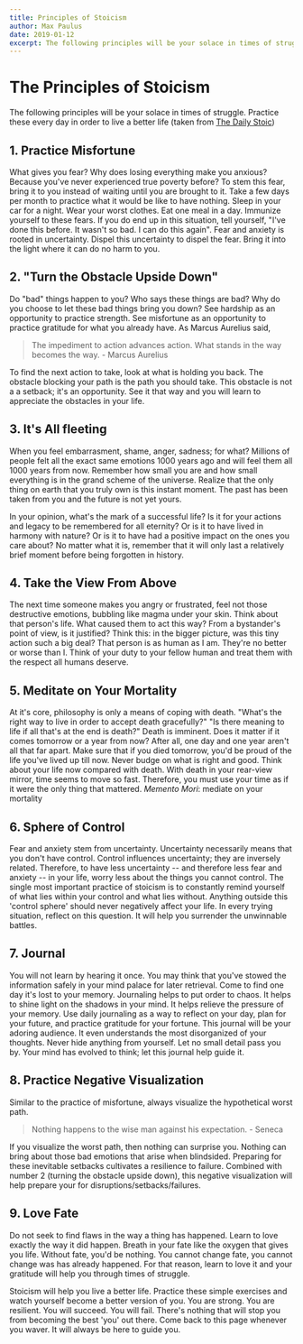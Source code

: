 ```yaml
---
title: Principles of Stoicism
author: Max Paulus
date: 2019-01-12
excerpt: The following principles will be your solace in times of struggle. Practice these every day in order to...
---
```


# The Principles of Stoicism

The following principles will be your solace in times of struggle. Practice these every day in order to live a better life (taken from [The Daily Stoic](https://dailystoic.com/what-is-stoicism-a-definition-3-stoic-exercises-to-get-you-started/))

## 1. Practice Misfortune

What gives you fear? Why does losing everything make you anxious? Because you've never experienced true poverty before? To stem this fear, bring it to you instead of waiting until you are brought to it. Take a few days per month to practice what it would be like to have nothing. Sleep in your car for a night. Wear your worst clothes. Eat one meal in a day. Immunize yourself to these fears. If you do end up in this situation, tell yourself, "I've done this before. It wasn't so bad. I can do this again". Fear and anxiety is rooted in uncertainty. Dispel this uncertainty to dispel the fear. Bring it into the light where it can do no harm to you.

## 2. "Turn the Obstacle Upside Down"

Do "bad" things happen to you? Who says these things are bad? Why do you choose to let these bad things bring you down? See hardship as an opportunity to practice strength. See misfortune as an opportunity to practice gratitude for what you already have. As Marcus Aurelius said,

> The impediment to action advances action. What stands in the way becomes the way. - Marcus Aurelius

To find the next action to take, look at what is holding you back. The obstacle blocking your path is the path you should take. This obstacle is not a a setback; it's an opportunity. See it that way and you will learn to appreciate the obstacles in your life.

## 3. It's All fleeting

When you feel embarrasment, shame, anger, sadness; for what? Millions of people felt all the exact same emotions 1000 years ago and will feel them all 1000 years from now. Remember how small you are and how small everything is in the grand scheme of the universe. Realize that the only thing on earth that you truly own is this instant moment. The past has been taken from you and the future is not yet yours. 

In your opinion, what's the mark of a successful life? Is it for your actions and legacy to be remembered for all eternity? Or is it to have lived in harmony with nature? Or is it to have had a positive impact on the ones you care about? No matter what it is, remember that it will only last a relatively brief moment before being forgotten in history.

## 4. Take the View From Above

The next time someone makes you angry or frustrated, feel not those destructive emotions, bubbling like magma under your skin. Think about that person's life. What caused them to act this way? From a bystander's point of view, is it justified? Think this: in the bigger picture, was this tiny action such a big deal? That person is as human as I am. They're no better or worse than I. Think of your duty to your fellow human and treat them with the respect all humans deserve.

## 5. Meditate on Your Mortality

At it's core, philosophy is only a means of coping with death. "What's the right way to live in order to accept death gracefully?" "Is there meaning to life if all that's at the end is death?" Death is imminent. Does it matter if it comes tomorrow or a year from now? After all, one day and one year aren't all that far apart. Make sure that if you died tomorrow, you'd be proud of the life you've lived up till now. Never budge on what is right and good. Think about your life now compared with death. With death in your rear-view mirror, time seems to move so fast. Therefore, you must use your time as if it were the only thing that mattered. *Memento Mori*: mediate on your mortality

## 6. Sphere of Control

Fear and anxiety stem from uncertainty. Uncertainty necessarily means that you don't have control. Control influences uncertainty; they are inversely related. Therefore, to have less uncertainty -- and therefore less fear and anxiety --  in your life, worry less about the things you cannot control. The single most important practice of stoicism is to constantly remind yourself of what lies within your control and what lies without. Anything outside this 'control sphere' should never negatively affect your life. In every trying situation, reflect on this question. It will help you surrender the unwinnable battles.

## 7. Journal

You will not learn by hearing it once. You may think that you've stowed the information safely in your mind palace for later retrieval. Come to find one day it's lost to your memory. Journaling helps to put order to chaos. It helps to shine light on the shadows in your mind. It helps relieve the pressure of your memory. Use daily journaling as a way to reflect on your day, plan for your future, and practice gratitude for your fortune. This journal will be your adoring audience. It even understands the most disorganized of your thoughts. Never hide anything from yourself. Let no small detail pass you by. Your mind has evolved to think; let this journal help guide it.

## 8. Practice Negative Visualization

Similar to the practice of misfortune, always visualize the hypothetical worst path. 

> Nothing happens to the wise man against his expectation. - Seneca

If you visualize the worst path, then nothing can surprise you. Nothing can bring about those bad emotions that arise when blindsided. Preparing for these inevitable setbacks cultivates a resilience to failure. Combined with number 2 (turning the obstacle upside down), this negative visualization will help prepare your for disruptions/setbacks/failures. 

## 9. Love Fate

Do not seek to find flaws in the way a thing has happened. Learn to love exactly the way it did happen. Breath in your fate like the oxygen that gives you life. Without fate, you'd be nothing. You cannot change fate, you cannot change was has already happened. For that reason, learn to love it and your gratitude will help you through times of struggle.



Stoicism will help you live a better life. Practice these simple exercises and watch yourself become a better version of you. You are strong. You are resilient. You will succeed. You will fail. There's nothing that will stop you from becoming the best 'you' out there. Come back to this page whenever you waver. It will always be here to guide you.
